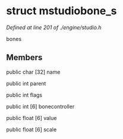 # struct mstudiobone_s

*Defined at line 201 of ./engine/studio.h*

 bones



## Members

public char [32] name

public int parent

public int flags

public int [6] bonecontroller

public float [6] value

public float [6] scale




